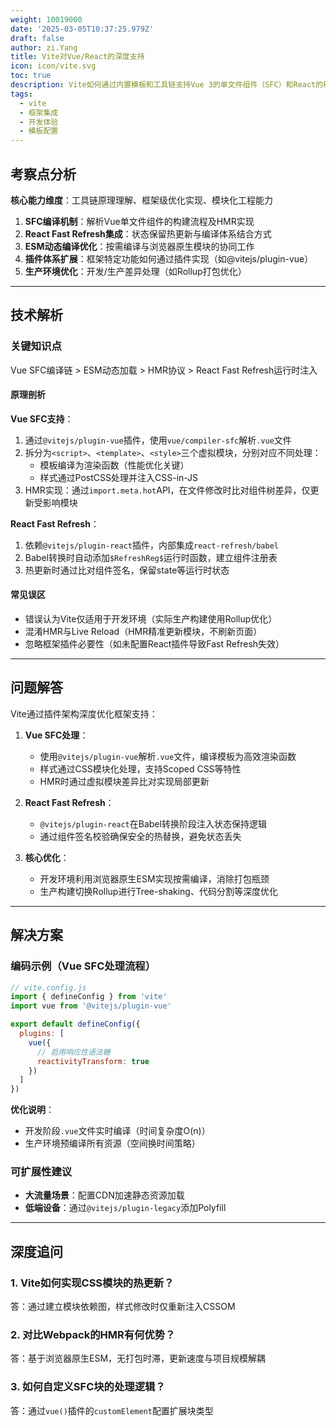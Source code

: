 ```yaml
---
weight: 10019000
date: '2025-03-05T10:37:25.979Z'
draft: false
author: zi.Yang
title: Vite对Vue/React的深度支持
icon: icon/vite.svg
toc: true
description: Vite如何通过内置模板和工具链支持Vue 3的单文件组件（SFC）和React的Fast Refresh特性？请说明框架优化的核心实现？
tags:
  - vite
  - 框架集成
  - 开发体验
  - 模板配置
---
```


## 考察点分析

**核心能力维度**：工具链原理理解、框架级优化实现、模块化工程能力  

1. **SFC编译机制**：解析Vue单文件组件的构建流程及HMR实现  
2. **React Fast Refresh集成**：状态保留热更新与编译体系结合方式  
3. **ESM动态编译优化**：按需编译与浏览器原生模块的协同工作  
4. **插件体系扩展**：框架特定功能如何通过插件实现（如@vitejs/plugin-vue）  
5. **生产环境优化**：开发/生产差异处理（如Rollup打包优化）

---

## 技术解析

### 关键知识点

Vue SFC编译链 > ESM动态加载 > HMR协议 > React Fast Refresh运行时注入

#### 原理剖析

**Vue SFC支持**：  

1. 通过`@vitejs/plugin-vue`插件，使用`vue/compiler-sfc`解析`.vue`文件  
2. 拆分为`<script>`、`<template>`、`<style>`三个虚拟模块，分别对应不同处理：  
   - 模板编译为渲染函数（性能优化关键）  
   - 样式通过PostCSS处理并注入CSS-in-JS  
3. HMR实现：通过`import.meta.hot`API，在文件修改时比对组件树差异，仅更新受影响模块  

**React Fast Refresh**：  

1. 依赖`@vitejs/plugin-react`插件，内部集成`react-refresh/babel`  
2. Babel转换时自动添加`$RefreshReg$`运行时函数，建立组件注册表  
3. 热更新时通过比对组件签名，保留state等运行时状态  

#### 常见误区

- 错误认为Vite仅适用于开发环境（实际生产构建使用Rollup优化）  
- 混淆HMR与Live Reload（HMR精准更新模块，不刷新页面）  
- 忽略框架插件必要性（如未配置React插件导致Fast Refresh失效）

---

## 问题解答

Vite通过插件架构深度优化框架支持：  

1. **Vue SFC处理**：  
   - 使用`@vitejs/plugin-vue`解析`.vue`文件，编译模板为高效渲染函数  
   - 样式通过CSS模块化处理，支持Scoped CSS等特性  
   - HMR时通过虚拟模块差异比对实现局部更新  

2. **React Fast Refresh**：  
   - `@vitejs/plugin-react`在Babel转换阶段注入状态保持逻辑  
   - 通过组件签名校验确保安全的热替换，避免状态丢失  

3. **核心优化**：  
   - 开发环境利用浏览器原生ESM实现按需编译，消除打包瓶颈  
   - 生产构建切换Rollup进行Tree-shaking、代码分割等深度优化  

---

## 解决方案

### 编码示例（Vue SFC处理流程）

```javascript
// vite.config.js
import { defineConfig } from 'vite'
import vue from '@vitejs/plugin-vue'

export default defineConfig({
  plugins: [
    vue({
      // 启用响应性语法糖
      reactivityTransform: true 
    })
  ]
})
```

**优化说明**：  

- 开发阶段`.vue`文件实时编译（时间复杂度O(n)）  
- 生产环境预编译所有资源（空间换时间策略）

### 可扩展性建议

- **大流量场景**：配置CDN加速静态资源加载  
- **低端设备**：通过`@vitejs/plugin-legacy`添加Polyfill  

---

## 深度追问

### 1. Vite如何实现CSS模块的热更新？  

答：通过建立模块依赖图，样式修改时仅重新注入CSSOM  

### 2. 对比Webpack的HMR有何优势？  

答：基于浏览器原生ESM，无打包时滞，更新速度与项目规模解耦  

### 3. 如何自定义SFC块的处理逻辑？  

答：通过`vue()`插件的`customElement`配置扩展块类型
